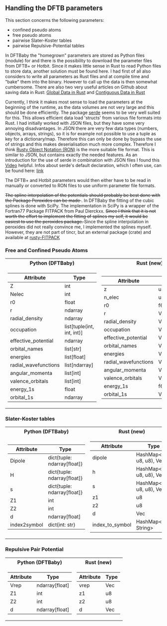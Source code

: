 ## Handling the DFTB parameters

This section concerns the following parameters: 
 - confined pseudo atoms
 - free pseudo atoms 
 - pairwise Slater-Koster tables
 - pairwise Repulsive-Potential tables
    
In DFTBaby the "homegrown" parameters are stored as Python files (module) for 
and there is the possibility to download the parameter files from
DFTB+ or Hotbit. Since it makes little sense in Rust to read Python files 
to store data, another solution must be found here. I had
first of all also considers to write all parameters as Rust files and
at compile time and "bake" them into the binary. However
to call up the data is then somewhat cumbersome.  There are also two
very useful articles on Github about saving data in Rust: 
[Global Data in Rust](https://github.com/paulkernfeld/global-data-in-rust)
and [Contiguous Data in Rust](https://github.com/paulkernfeld/contiguous-data-in-rust)

Currently, I think it makes most sense to load the parameters at the beginning of the runtime,
as the data volumes are not very large and this should be done efficiently. The package
[serde](https://serde.rs) seems to be very well suited for this. This allows efficient data 
load 'structs' from various file formats into Rust. 
I had initially worked with JSON files, but they have some very annoying disadvantages. 
In JSON there are very few data types (numbers, objects, arrays, strings), so it is for example
not possible to use a tuple as key for a dictionary/map. Therefore this can only be done by 
bypass the use of strings and this makes deserialisation much more complex. 
Therefore I think [Rusty Object Notation (RON)](https://github.com/ron-rs/ron) is the more suitable file format. 
This is similar to JSON, but contains exactly the needed features. 
As an introduction for the use of serde in combination with JSON files I found this [Video](https://www.youtube.com/watch?v=hIi_UlyIPMg) helpful.
Infos about serde's default declaration, which I often use, can be found here: [link](https://serde.rs/field-attrs.html)  

The DFTB+ and Hotbit parameters would then either have to be read in manually or converted
to RON files to use uniform parameter file formats. 

<s> The spline interpolation of the potentials should probably be best done with the
Package Peroxides can be made </s>. In DFTBaby the fitting of the cubic splines
is done with SciPy. The implementation in SciPy is a wrapper of the Fortran77
Package FITPACK from Paul Dierckxx. <s> Since I think that it is not worth the effort 
to implement the fitting of splines my self, it would be easiest to use the peroxides package. </s> Since the spline 
interpolation in peroxides did not really convince me, I implemented the splines myself. 
However, they are not part of tincr, but an external package (crate) and available at 
[rusty-FITPACK](https://github.com/mitric-lab/Rusty-FITPACK)

### Free and Confined Pseudo Atoms
<table>
<tr><th> Python (DFTBaby) </th><th> Rust (new) </th></tr>
<tr><td>

| Attribute            | Type             |
|----------------------|------------------|
| Z                    | int              |
| Nelec                | int              |
| r0                   | float            |
| r                    | ndarray          |
| radial_density       | ndarray          |
| occupation           | list[tuple(int, int, int)] |
| effective_potential  | ndarray          |
| orbital_names        | list[str]        |
| energies             | list[float]      |
| radial_wavefunctions | list[ndarray]    |
| angular_momenta      | list[int]        |
| valence_orbitals     | list[int]        |
| energy_1s            | float            |
| orbital_1s           | ndarray          |

</td><td>

| Attribute            | Type              |
|----------------------|-------------------|
| z                    | u8               |
| n_elec               | u8               |
| r0                   | f64             |
| r                    | Vec[f64]       |
| radial_density       | Vec[f64]       |
| occupation           | Vec[array[f64]]  |
| effective_potential  | Vec[f64]       |
| orbital_names        | Vec[str]         |
| energies             | Vec[f64]       |
| radial_wavefunctions | Vec[Vec[f64]] |
| angular_momenta      | Vec[u8]         |
| valence_orbitals     | Vec[u8]         |
| energy_1s            | f64             |
| orbital_1s           | Vec[f64]       |
</td><td>

</td></tr> </table>

### Slater-Koster tables


<table>
<tr><th> Python (DFTBaby) </th><th> Rust (new) </th></tr>
<tr><td>

| Attribute    | Type                        |
|--------------|-----------------------------|
| Dipole       | dict{tuple: ndarray[float]} |
| H            | dict{tuple: ndarray[float]} |
| s            | dict{tuple: ndarray[float]} |
| Z1           | int                         |
| Z2           | int                         |
| d            | ndarray[float]              |
| index2symbol | dict{int: str}              |

</td><td>

| Attribute       | Type             |
|-----------------|------------------|
| dipole          | HashMap<(u8, u8, u8), Vec<f64>> |
| h               | HashMap<(u8, u8, u8), Vec<f64>> |
| s               | HashMap<(u8, u8, u8), Vec<f64>> |
| z1              | u8               |
| z2              | u8               |
| d               | Vec<f64>         |
| index_to_symbol | HashMap<u8, String>  |

</td></tr> </table>


### Repulsive Pair Potential

<table>
<tr><th> Python (DFTBaby) </th><th> Rust (new) </th></tr>
<tr><td>


| Attribute   | Type          |
|-------------|---------------|
| Vrep        | ndarray[float]|
| Z1          | int           |
| Z2          | int           |
| d           | ndarray[float]|

</td><td>

| Attribute   | Type                |
|-------------|---------------------|
| vrep        | Vec<f64>                |
| z1          | u8                 |
| z2          | u8                 |
| d           | Vec<f64>           |

</td></tr> </table>
